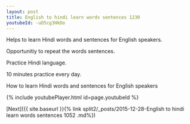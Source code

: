 ```yaml
---
layout: post
title: English to hindi learn words sentences 1230 
youtubeId: -uO5cg3HkDo
---
```

 
 
Helps to learn Hindi words and sentences for English speakers.

Opportunitiy to repeat the words sentences. 

Practice Hindi language. 
 
10 minutes practice every day. 
 
How to learn Hindi words and sentences for English speakers 
 
{% include youtubePlayer.html id=page.youtubeId %}
 
 
[Next]({{ site.baseurl }}{% link  split2/_posts/2015-12-28-English to hindi learn words sentences 1052 .md%})
 
